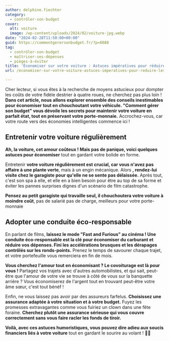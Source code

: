 ```yaml
---
author: delphine.fiechter
category:
  - contrôler-son-budget
cover:
  alt: voiture
  image: /wp-content/uploads/2024/02/voiture-jpg.webp
date: "2024-02-28T11:50:00+00:00"
guid: https://commentgerersonbudget.fr/?p=6088
tag:
  - contrôler-son-budget
  - maîtriser-ses-dépenses
  - pièges-à-éviter
title: 'Économiser sur votre voiture : Astuces impératives pour réduire les coûts !'
url: /economiser-sur-votre-voiture-astuces-imperatives-pour-reduire-les-couts/

---
```

Cher lecteur, si vous êtes à la recherche de moyens astucieux pour dompter les coûts de votre fidèle destrier à quatre roues, ne cherchez pas plus loin ! **Dans cet article, nous allons explorer ensemble des conseils inestimables pour économiser tout en chouchoutant votre véhicule. "Comment gérer son budget" vous dévoile les secrets pour maintenir votre voiture en parfait état, tout en préservant votre porte-monnaie.** Accrochez-vous, car votre route vers des économies intelligentes commence ici !

## **Entretenir votre voiture régulièrement**

**Ah, la voiture, cet amour coûteux ! Mais pas de panique, voici quelques astuces pour économiser** tout en gardant votre bolide en forme.

Entretenir **votre voiture régulièrement est crucial, car vous n'avez pas affaire à une plante verte**, mais à un engin mécanique. Alors **, rendez-lui visite chez le garagiste pour qu'elle ne se sente pas délaissée.** Après tout, c'est son spa à elle, et elle en a bien besoin pour être au top de sa forme et éviter les pannes surprises dignes d'un scénario de film catastrophe.

**Pensez au petit garagiste qui travaille seul, il chouchoutera votre voiture à moindre coût**, pas de salarié pas de charge, meilleurs pour votre porte-monnaie

## **Adopter une conduite éco-responsable**

En parlant de films, **laissez le mode "Fast and Furious" au cinéma ! Une conduite éco-responsable est la clé pour économiser du carburant et réduire vos dépenses. Fini les accélérations brusques et les dérapages contrôlés sur les ronds-points.** Prenez le temps de savourer chaque trajet, et votre portefeuille vous remerciera en fin de mois.

**Vous cherchez l'amour tout en économisant ? Le covoiturage est là pour vous !** Partagez vos trajets avec d'autres automobilistes, et qui sait, peut-être que l'amour de votre vie se trouve à côté de vous sur la banquette arrière ? Vous économiserez de l'argent tout en trouvant peut-être votre âme sœur, c'est tout bénéf !

Enfin, ne vous laissez pas avoir par des assureurs farfelus. **Choisissez une assurance adaptée à votre situation et à votre budget.** Fuyez les promesses extravagantes comme vous fuiriez un clown dans une fête foraine. **Cherchez plutôt une assurance sérieuse qui vous couvre correctement sans vous faire racler les fonds de tiroir.**

**Voilà, avec ces astuces humoristiques, vous pouvez dire adieu aux soucis financiers liés à votre voiture** tout en gardant le sourire au volant ! 🚗😄
